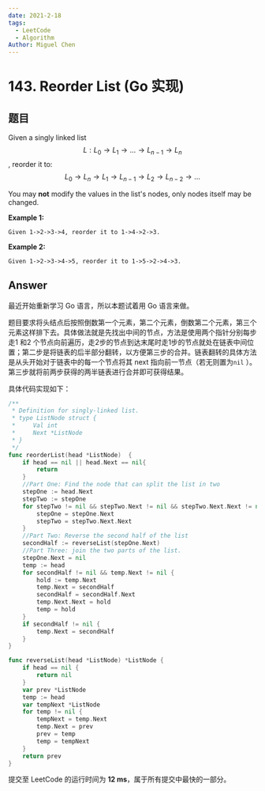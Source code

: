 ```yaml
---
date: 2021-2-18
tags: 
  - LeetCode
  - Algorithm
Author: Miguel Chen
---
```


# 143. Reorder List (Go 实现)

## 题目

Given a singly linked list $$L: L_0→L_1→…→L_{n-1}→L_n$$,
reorder it to: $$L_0→L_n→L_1→L_{n-1}→L_2→L_{n-2}→…$$

You may **not** modify the values in the list's nodes, only nodes itself may be changed.

**Example 1:**

```
Given 1->2->3->4, reorder it to 1->4->2->3.
```

**Example 2:**

```
Given 1->2->3->4->5, reorder it to 1->5->2->4->3.
```

## Answer

最近开始重新学习 Go 语言，所以本题试着用 Go 语言来做。

题目要求将头结点后按照倒数第一个元素，第二个元素，倒数第二个元素，第三个元素这样排下去。具体做法就是先找出中间的节点，方法是使用两个指针分别每步走1 和2 个节点向前遍历，走2步的节点到达末尾时走1步的节点就处在链表中间位置；第二步是将链表的后半部分翻转，以方便第三步的合并。链表翻转的具体方法是从头开始对于链表中的每一个节点将其 next 指向前一节点（若无则置为`nil` ）。第三步就将前两步获得的两半链表进行合并即可获得结果。

具体代码实现如下：

```go
/**
 * Definition for singly-linked list.
 * type ListNode struct {
 *     Val int
 *     Next *ListNode
 * }
 */
func reorderList(head *ListNode)  {
    if head == nil || head.Next == nil{
        return
    }
    //Part One: Find the node that can split the list in two
    stepOne := head.Next
    stepTwo := stepOne
    for stepTwo != nil && stepTwo.Next != nil && stepTwo.Next.Next != nil {
        stepOne = stepOne.Next
        stepTwo = stepTwo.Next.Next
    }
    //Part Two: Reverse the second half of the list 
    secondHalf := reverseList(stepOne.Next)
    //Part Three: join the two parts of the list.
    stepOne.Next = nil
    temp := head
    for secondHalf != nil && temp.Next != nil {
        hold := temp.Next
        temp.Next = secondHalf
        secondHalf = secondHalf.Next
        temp.Next.Next = hold
        temp = hold
    }
    if secondHalf != nil {
        temp.Next = secondHalf
    }
}

func reverseList(head *ListNode) *ListNode {
    if head == nil {
        return nil
    }
    var prev *ListNode
    temp := head
    var tempNext *ListNode
    for temp != nil {
        tempNext = temp.Next
        temp.Next = prev
        prev = temp
        temp = tempNext
    }
    return prev
}
```

提交至 LeetCode 的运行时间为 **12 ms**，属于所有提交中最快的一部分。